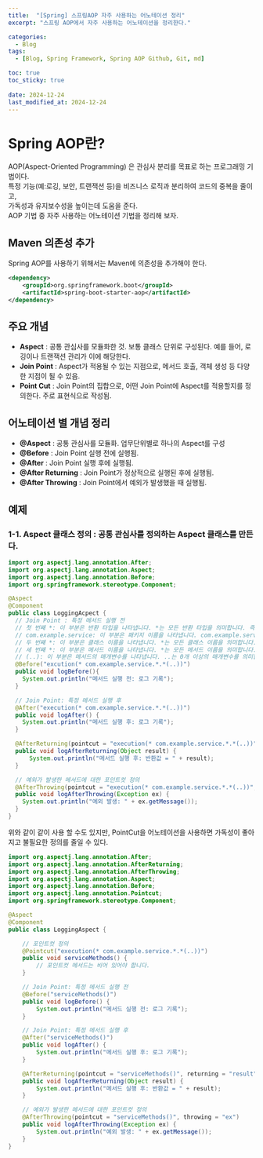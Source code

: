 ```yaml
---
title:  "[Spring] 스프링AOP 자주 사용하는 어노테이션 정리"
excerpt: "스프링 AOP에서 자주 사용하는 어노테이션을 정리한다."

categories:
  - Blog
tags:
  - [Blog, Spring Framework, Spring AOP Github, Git, md]

toc: true
toc_sticky: true
 
date: 2024-12-24
last_modified_at: 2024-12-24
---
```

# Spring AOP란?
AOP(Aspect-Oriented Programming) 은 관심사 분리를 목표로 하는 프로그래밍 기법이다.<br>
특정 기능(예:로깅, 보안, 트랜잭션 등)을 비즈니스 로직과 분리하여 코드의 중복을 줄이고,<br>
가독성과 유지보수성을 높이는데 도움을 준다.<br>
AOP 기법 중 자주 사용하는 어노테이션 기법을 정리해 보자.

## Maven 의존성 추가
Spring AOP를 사용하기 위해서는 Maven에 의존성을 추가해야 한다.
```xml
<dependency>
    <groupId>org.springframework.boot</groupId>
    <artifactId>spring-boot-starter-aop</artifactId>
</dependency>
```

## 주요 개념
- **Aspect**     : 공통 관심사를 모듈화한 것. 보통 클래스 단위로 구성된다. 예를 들어, 로깅이나 트랜잭션 관리가 이에 해당한다.
- **Join Point** : Aspect가 적용될 수 있는 지점으로, 메서드 호출, 객체 생성 등 다양한 지점이 될 수 있음.
- **Point Cut**  : Join Point의 집합으로, 어떤 Join Point에 Aspect를 적용할지를 정의한다. 주로 표현식으로 작성됨. 

## 어노테이션 별 개념 정리
- **@Aspect**          : 공통 관심사를 모듈화. 업무단위별로 하나의 Aspect를 구성
- **@Before**          : Join Point 실행 전에 실행됨.
- **@After**           : Join Point 실행 후에 실행됨.
- **@After Returning** : Join Point가 정상적으로 실행된 후에 실행됨.
- **@After Throwing**  : Join Point에서 예외가 발생했을 때 실행됨.


## 예제
### 1-1. Aspect 클래스 정의 : 공통 관심사를 정의하는 Aspect 클래스를 만든다.
```java
import org.aspectj.lang.annotation.After;
import org.aspectj.lang.annotation.Aspect;
import org.aspectj.lang.annotation.Before;
import org.springframework.stereotype.Component;

@Aspect
@Component
public class LoggingAcpect {
  // Join Point : 특정 메서드 실행 전
  // 첫 번째 *: 이 부분은 반환 타입을 나타냅니다. *는 모든 반환 타입을 의미합니다. 즉, 어떤 반환 타입의 메서드에도 이 Advice가 적용될 수 있습니다.
  // com.example.service: 이 부분은 패키지 이름을 나타냅니다. com.example.service 패키지 내의 모든 클래스가 대상이 됩니다.
  // 두 번째 *: 이 부분은 클래스 이름을 나타냅니다. *는 모든 클래스 이름을 의미합니다. 즉, com.example.service 패키지 내의 모든 클래스의 메서드가 대상이 됩니다.
  // 세 번째 *: 이 부분은 메서드 이름을 나타냅니다. *는 모든 메서드 이름을 의미합니다. 즉, 해당 클래스 내의 모든 메서드가 대상이 됩니다.
  // (..): 이 부분은 메서드의 매개변수를 나타냅니다. ..는 0개 이상의 매개변수를 의미합니다. 즉, 매개변수가 없거나 여러 개일 수 있는 모든 메서드가 대상이 됩니다.
  @Before("excution(* com.example.service.*.*(..))")
  public void logBefore(){
    System.out.println("메서드 실행 전: 로그 기록");
  }

  // Join Point: 특정 메서드 실행 후
  @After("execution(* com.example.service.*.*(..))")
  public void logAfter() {
    System.out.println("메서드 실행 후: 로그 기록");
  }

  @AfterReturning(pointcut = "execution(* com.example.service.*.*(..))", returning = "result")
  public void logAfterReturning(Object result) {
      System.out.println("메서드 실행 후: 반환값 = " + result);
  }

  // 예외가 발생한 메서드에 대한 포인트컷 정의
  @AfterThrowing(pointcut = "execution(* com.example.service.*.*(..))", throwing = "ex")
  public void logAfterThrowing(Exception ex) {
    System.out.println("예외 발생: " + ex.getMessage());
  }
}
```

위와 같이 같이 사용 할 수도 있지만, PointCut을 어노테이션을 사용하면 가독성이 좋아지고 불필요한 정의를 줄일 수 있다.
```java
import org.aspectj.lang.annotation.After;
import org.aspectj.lang.annotation.AfterReturning;
import org.aspectj.lang.annotation.AfterThrowing;
import org.aspectj.lang.annotation.Aspect;
import org.aspectj.lang.annotation.Before;
import org.aspectj.lang.annotation.Pointcut;
import org.springframework.stereotype.Component;

@Aspect
@Component
public class LoggingAspect {

    // 포인트컷 정의
    @Pointcut("execution(* com.example.service.*.*(..))")
    public void serviceMethods() {
        // 포인트컷 메서드는 비어 있어야 합니다.
    }

    // Join Point: 특정 메서드 실행 전
    @Before("serviceMethods()")
    public void logBefore() {
        System.out.println("메서드 실행 전: 로그 기록");
    }

    // Join Point: 특정 메서드 실행 후
    @After("serviceMethods()")
    public void logAfter() {
        System.out.println("메서드 실행 후: 로그 기록");
    }

    @AfterReturning(pointcut = "serviceMethods()", returning = "result")
    public void logAfterReturning(Object result) {
        System.out.println("메서드 실행 후: 반환값 = " + result);
    }

    // 예외가 발생한 메서드에 대한 포인트컷 정의
    @AfterThrowing(pointcut = "serviceMethods()", throwing = "ex")
    public void logAfterThrowing(Exception ex) {
        System.out.println("예외 발생: " + ex.getMessage());
    }
}
```
